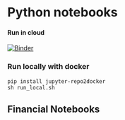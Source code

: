 # Python notebooks

#### Run in cloud

[![Binder](https://mybinder.org/badge_logo.svg)](https://mybinder.org/v2/gh/bcaldwell/notebooks/master)

### Run locally with docker
```
pip install jupyter-repo2docker
sh run_local.sh
```

## Financial Notebooks

